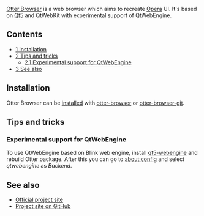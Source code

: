 [Otter Browser](http://otter-browser.org) is a web browser which aims to recreate [Opera](/index.php/Opera "Opera") UI. It's based on [Qt5](/index.php/Qt "Qt") and QtWebKit with experimental support of QtWebEngine.

## Contents

*   [1 Installation](#Installation)
*   [2 Tips and tricks](#Tips_and_tricks)
    *   [2.1 Experimental support for QtWebEngine](#Experimental_support_for_QtWebEngine)
*   [3 See also](#See_also)

## Installation

Otter Browser can be [installed](/index.php/Installed "Installed") with [otter-browser](https://aur.archlinux.org/packages/otter-browser/) or [otter-browser-git](https://aur.archlinux.org/packages/otter-browser-git/).

## Tips and tricks

### Experimental support for QtWebEngine

To use QtWebEngine based on Blink web engine, install [qt5-webengine](https://www.archlinux.org/packages/?name=qt5-webengine) and rebuild Otter package. After this you can go to [about:config](http://about:config) and select *qtwebengine* as *Backend*.

## See also

*   [Official project site](http://otter-browser.org)
*   [Project site on GitHub](http://github.com/OtterBrowser/otter-browser)